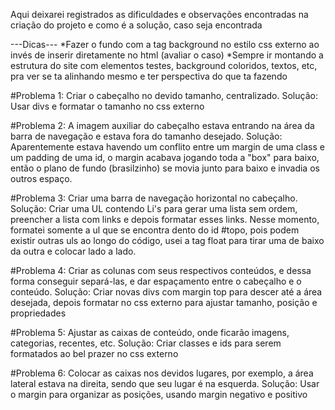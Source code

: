 Aqui deixarei registrados as dificuldades e observações encontradas na criação do projeto e como é a solução, caso seja encontrada

---Dicas---
*Fazer o fundo com a tag background no estilo css externo ao invés de inserir diretamente no html (avaliar o caso)
*Sempre ir montando a estrutura do site com elementos testes, background coloridos, textos, etc, pra ver se ta alinhando mesmo e ter perspectiva do que ta fazendo

#Problema 1: Criar o cabeçalho no devido tamanho, centralizado. Solução: Usar divs e formatar o tamanho no css externo

#Problema 2: A imagem auxiliar do cabeçalho estava entrando na área da barra de navegação e estava fora do tamanho desejado. Solução: Aparentemente estava havendo um conflito entre um margin de uma class e um padding de uma id, o margin acabava jogando toda a "box" para baixo, então o plano de fundo (brasilzinho) se movia junto para baixo e invadia os outros espaço.

#Problema 3: Criar uma barra de navegação horizontal no cabeçalho. Solução: Criar uma UL contendo Li's para gerar uma lista sem ordem, preencher a lista com links e depois formatar esses links. Nesse momento, formatei somente a ul que se encontra dento do id #topo, pois podem existir outras uls ao longo do código, usei a tag float para tirar uma de baixo da outra e colocar lado a lado.

#Problema 4: Criar as colunas com seus respectivos conteúdos, e dessa forma conseguir separá-las, e dar espaçamento entre o cabeçalho e o conteúdo. Solução: Criar novas divs com margin top para descer até a área desejada, depois formatar no css externo para ajustar tamanho, posição e propriedades

#Problema 5: Ajustar as caixas de conteúdo, onde ficarão imagens, categorias, recentes, etc. Solução: Criar classes e ids para serem formatados ao bel prazer no css externo

#Problema 6: Colocar as caixas nos devidos lugares, por exemplo, a área lateral estava na direita, sendo que seu lugar é na esquerda. Solução: Usar o margin para organizar as posições, usando margin negativo e positivo


